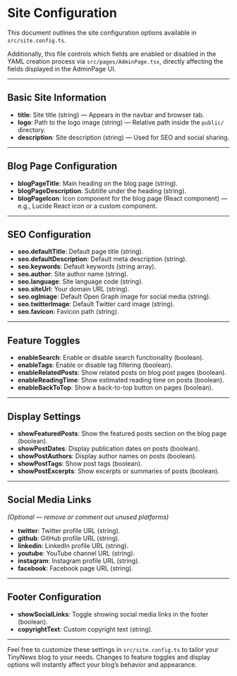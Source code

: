 # Site Configuration

This document outlines the site configuration options available in `src/site.config.ts`.

Additionally, this file controls which fields are enabled or disabled in the YAML creation process via `src/pages/AdminPage.tsx`, directly affecting the fields displayed in the AdminPage UI.

---

## Basic Site Information

- **title**: Site title (string) — Appears in the navbar and browser tab.  
- **logo**: Path to the logo image (string) — Relative path inside the `public/` directory.  
- **description**: Site description (string) — Used for SEO and social sharing.

---

## Blog Page Configuration

- **blogPageTitle**: Main heading on the blog page (string).  
- **blogPageDescription**: Subtitle under the heading (string).  
- **blogPageIcon**: Icon component for the blog page (React component) — e.g., Lucide React icon or a custom component.

---

## SEO Configuration

- **seo.defaultTitle**: Default page title (string).  
- **seo.defaultDescription**: Default meta description (string).  
- **seo.keywords**: Default keywords (string array).  
- **seo.author**: Site author name (string).  
- **seo.language**: Site language code (string).  
- **seo.siteUrl**: Your domain URL (string).  
- **seo.ogImage**: Default Open Graph image for social media (string).  
- **seo.twitterImage**: Default Twitter card image (string).  
- **seo.favicon**: Favicon path (string).

---

## Feature Toggles

- **enableSearch**: Enable or disable search functionality (boolean).  
- **enableTags**: Enable or disable tag filtering (boolean).  
- **enableRelatedPosts**: Show related posts on blog post pages (boolean).  
- **enableReadingTime**: Show estimated reading time on posts (boolean).  
- **enableBackToTop**: Show a back-to-top button on pages (boolean).

---

## Display Settings

- **showFeaturedPosts**: Show the featured posts section on the blog page (boolean).  
- **showPostDates**: Display publication dates on posts (boolean).  
- **showPostAuthors**: Display author names on posts (boolean).  
- **showPostTags**: Show post tags (boolean).  
- **showPostExcerpts**: Show excerpts or summaries of posts (boolean).

---

## Social Media Links

*(Optional — remove or comment out unused platforms)*

- **twitter**: Twitter profile URL (string).  
- **github**: GitHub profile URL (string).  
- **linkedin**: LinkedIn profile URL (string).  
- **youtube**: YouTube channel URL (string).  
- **instagram**: Instagram profile URL (string).  
- **facebook**: Facebook page URL (string).

---

## Footer Configuration

- **showSocialLinks**: Toggle showing social media links in the footer (boolean).  
- **copyrightText**: Custom copyright text (string).

---

Feel free to customize these settings in `src/site.config.ts` to tailor your TinyNews blog to your needs. Changes to feature toggles and display options will instantly affect your blog’s behavior and appearance.
